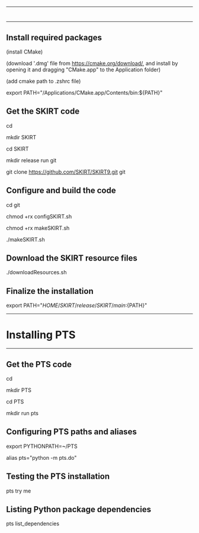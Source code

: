 -------------------------------------------------
# <Installing SKIRT>
-------------------------------------------------
## Install required packages
(install CMake)

(download '.dmg' file from https://cmake.org/download/, and install by opening it and dragging "CMake.app" to the Application folder)

(add cmake path to .zshrc file)

export PATH="/Applications/CMake.app/Contents/bin:${PATH}"

## Get the SKIRT code
cd

mkdir SKIRT

cd SKIRT

mkdir release run git

git clone https://github.com/SKIRT/SKIRT9.git git

## Configure and build the code
cd git

chmod +rx configSKIRT.sh

chmod +rx makeSKIRT.sh

./makeSKIRT.sh

## Download the SKIRT resource files
./downloadResources.sh

## Finalize the installation
export PATH="${HOME}/SKIRT/release/SKIRT/main:${PATH}"

-------------------------------------------------
# Installing PTS
-------------------------------------------------
## Get the PTS code
cd

mkdir PTS

cd PTS

mkdir run pts

## Configuring PTS paths and aliases
export PYTHONPATH=~/PTS

alias pts="python -m pts.do"

## Testing the PTS installation
pts try me

## Listing Python package dependencies
pts list_dependencies
